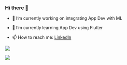 ### Hi there 👋

- 🔭 I’m currently working on integrating App Dev with ML


- 🌱 I’m currently learning App Dev using Flutter


- 📫 How to reach me: [LinkedIn](linkedin.com/in/amspsingh04)


<a href="https://git.io/streak-stats"><img src="https://streak-stats.demolab.com?user=amspsingh04"/></a>

<a href = "https://github.com/amspsingh04">
  <img src="https://github-readme-stats.vercel.app/api/top-langs/?username=amspsingh04 &layout=compac"/>
</a>

